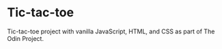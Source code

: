 # Tic-tac-toe

Tic-tac-toe project with vanilla JavaScript, HTML, and CSS as part of The Odin Project. 
